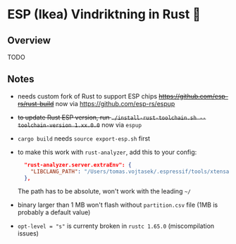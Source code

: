 # ESP (Ikea) Vindriktning in Rust 🦀

## Overview

TODO

## Notes

- needs custom fork of Rust to support ESP chips <s>https://github.com/esp-rs/rust-build</s> now via https://github.com/esp-rs/espup
- <s>to update Rust ESP version, run `./install-rust-toolchain.sh --toolchain-version 1.xx.0.0`</s> now via `espup`
- `cargo build` needs `source export-esp.sh` first
- to make this work with `rust-analyzer`, add this to your config:

  ```json
    "rust-analyzer.server.extraEnv": {
      "LIBCLANG_PATH": "/Users/tomas.vojtasek/.espressif/tools/xtensa-esp32-elf-clang/esp-14.0.0-20220415-aarch64-apple-darwin/lib/"
    },
  ```

  The path has to be absolute, won't work with the leading `~/`

- binary larger than 1 MB won't flash without `partition.csv` file (1MB is probably a default value)

- `opt-level = "s"` is currenty broken in `rustc 1.65.0` (miscompilation issues)
